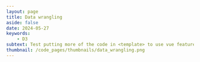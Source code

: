 ```yaml
---
layout: page
title: Data wrangling
aside: false
date: 2024-05-27
keywords:
    - D3
subtext: Test putting more of the code in <template> to use vue features. 
thumbnail: /code_pages/thumbnails/data_wrangling.png
---
```




<script setup>
import dataWrangling from "/components/graphs/dataWrangling.vue";
</script>

<D3PlotContainer>
<dataWrangling />
</D3PlotContainer>

